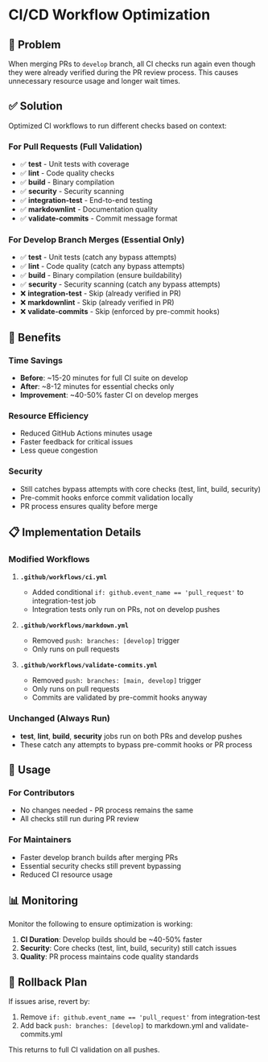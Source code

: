 # CI/CD Workflow Optimization

## 🎯 Problem
When merging PRs to `develop` branch, all CI checks run again even though they were already verified during the PR review process. This causes unnecessary resource usage and longer wait times.

## ✅ Solution
Optimized CI workflows to run different checks based on context:

### For Pull Requests (Full Validation)
- ✅ **test** - Unit tests with coverage
- ✅ **lint** - Code quality checks
- ✅ **build** - Binary compilation
- ✅ **security** - Security scanning
- ✅ **integration-test** - End-to-end testing
- ✅ **markdownlint** - Documentation quality
- ✅ **validate-commits** - Commit message format

### For Develop Branch Merges (Essential Only)
- ✅ **test** - Unit tests (catch any bypass attempts)
- ✅ **lint** - Code quality (catch any bypass attempts)
- ✅ **build** - Binary compilation (ensure buildability)
- ✅ **security** - Security scanning (catch any bypass attempts)
- ❌ **integration-test** - Skip (already verified in PR)
- ❌ **markdownlint** - Skip (already verified in PR)
- ❌ **validate-commits** - Skip (enforced by pre-commit hooks)

## 🚀 Benefits

### Time Savings
- **Before**: ~15-20 minutes for full CI suite on develop
- **After**: ~8-12 minutes for essential checks only
- **Improvement**: ~40-50% faster CI on develop merges

### Resource Efficiency
- Reduced GitHub Actions minutes usage
- Faster feedback for critical issues
- Less queue congestion

### Security
- Still catches bypass attempts with core checks (test, lint, build, security)
- Pre-commit hooks enforce commit validation locally
- PR process ensures quality before merge

## 📋 Implementation Details

### Modified Workflows

1. **`.github/workflows/ci.yml`**
   - Added conditional `if: github.event_name == 'pull_request'` to integration-test job
   - Integration tests only run on PRs, not on develop pushes

2. **`.github/workflows/markdown.yml`**
   - Removed `push: branches: [develop]` trigger
   - Only runs on pull requests

3. **`.github/workflows/validate-commits.yml`**
   - Removed `push: branches: [main, develop]` trigger
   - Only runs on pull requests
   - Commits are validated by pre-commit hooks anyway

### Unchanged (Always Run)
- **test**, **lint**, **build**, **security** jobs run on both PRs and develop pushes
- These catch any attempts to bypass pre-commit hooks or PR process

## 🔧 Usage

### For Contributors
- No changes needed - PR process remains the same
- All checks still run during PR review

### For Maintainers
- Faster develop branch builds after merging PRs
- Essential security checks still prevent bypassing
- Reduced CI resource usage

## 📊 Monitoring

Monitor the following to ensure optimization is working:

1. **CI Duration**: Develop builds should be ~40-50% faster
2. **Security**: Core checks (test, lint, build, security) still catch issues
3. **Quality**: PR process maintains code quality standards

## 🔄 Rollback Plan

If issues arise, revert by:
1. Remove `if: github.event_name == 'pull_request'` from integration-test
2. Add back `push: branches: [develop]` to markdown.yml and validate-commits.yml

This returns to full CI validation on all pushes.
